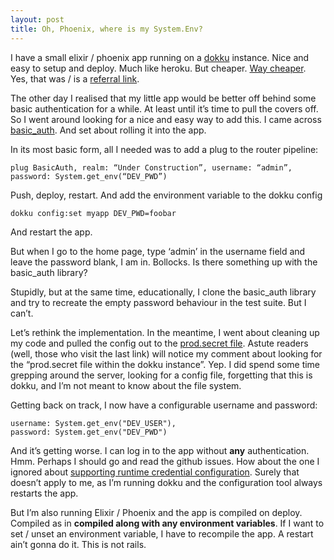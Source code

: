 ```yaml
---
layout: post
title: Oh, Phoenix, where is my System.Env?
---
```


I have a small elixir / phoenix app running on a [dokku](https://github.com/dokku/dokku) instance. Nice and easy to setup and deploy. Much like heroku. But cheaper. [Way cheaper](https://m.do.co/c/cb8aadf33195). Yes, that was / is a [referral link](https://m.do.co/c/cb8aadf33195).

The other day I realised that my little app would be better off behind some basic authentication for a while. At least until it’s time to pull the covers off. So I went around looking for a nice and easy way to add this. I came across [basic_auth](https://github.com/CultivateHQ/basic_auth). And set about rolling it into the app.

In its most basic form, all I needed was to add a plug to the router pipeline:

```
plug BasicAuth, realm: “Under Construction”, username: “admin”, password: System.get_env(“DEV_PWD”)
```

Push, deploy, restart. And add the environment variable to the dokku config

```
dokku config:set myapp DEV_PWD=foobar
```

And restart the app.

But when I go to the home page, type ‘admin’ in the username field and leave the password blank, I am in. Bollocks. Is there something up with the basic_auth library?

Stupidly, but at the same time, educationally, I clone the basic_auth library and try to recreate the empty password behaviour in the test suite. But I can’t.

Let’s rethink the implementation. In the meantime, I went about cleaning up my code and pulled the config out to the [prod.secret file](https://github.com/SnapLab/compassIO/commit/45500ad0a6c373c78e1330949c2cf582d36fb55b). Astute readers (well, those who visit the last link) will notice my comment about looking for the “prod.secret file within the dokku instance”. Yep. I did spend some time grepping around the server, looking for a config file, forgetting that this is dokku, and I’m not meant to know about the file system.

Getting back on track, I now have a configurable username and password:

```
username: System.get_env("DEV_USER"),
password: System.get_env("DEV_PWD")
```

And it’s getting worse. I can log in to the app without __any__ authentication. Hmm. Perhaps I should go and read the github issues. How about the one I ignored about [supporting runtime credential configuration](https://github.com/CultivateHQ/basic_auth/issues/7). Surely that doesn’t apply to me, as I’m running dokku and the configuration tool always restarts the app.

But I’m also running Elixir / Phoenix and the app is compiled on deploy. Compiled as in __compiled along with any environment variables__. If I want to set / unset an environment variable, I have to recompile the app. A restart ain’t gonna do it. This is not rails.
